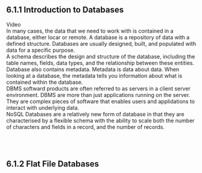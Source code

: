 ## 6.1.1 Introduction to Databases

Video
<br/>
In many cases, the data that we need to work with is contained in a database, either locar or remote. A database is a repository of data with a defined structure. Databases are usually designed, built, and populated with data for a specific purpose.
<br/>
A schema describes the design and structure of the database, including the table names, fields, data types, and the relationship between these entities.
Database also contains metadata. Metadata is data about data. When looking at a database, the metadata tells you information about what is contained within the database.
<br/>
DBMS softward products are often referred to as servers in a client server environment. DBMS are more than just applications running on the server. They are complex pieces of software that enables users and applidations to interact with underlying data.
<br/>
NoSQL Databases are a relatively new form of database in that they are characterised by a flexible schema with the ability to scale both the number of characters and fields in a record, and the number of records.

<br/><br/>

## 6.1.2 Flat File Databases

